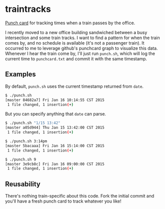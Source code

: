 # traintracks
[Punch card](https://github.com/vandor/traintracks/graphs/punch-card) for tracking times when a train passes by the office.

I recently moved to a new office building sandwiched between a busy intersection and some train tracks. I want to find a pattern for when the train comes by, and no schedule is available (it's not a passenger train). It occurred to me to leverage github's punchcard graph to visualize this data. Whenever I hear the train come by, I'll just run `punch.sh`, which will log the current time to `punchcard.txt` and commit it with the same timestamp.

## Examples
By default, `punch.sh` uses the current timestamp returned from `date`.
```bash
$ ./punch.sh
[master 84682a7] Fri Jan 16 10:14:55 CST 2015
 1 file changed, 1 insertion(+)
```
But you can specify anything that `date` can parse.
```bash
$ ./punch.sh "1/15 13:42"
[master a05d944] Thu Jan 15 13:42:00 CST 2015
 1 file changed, 1 insertion(+)

$ ./punch.sh 3:14pm
[master 5bacaaa] Fri Jan 16 15:14:00 CST 2015
 1 file changed, 1 insertion(+)

$ ./punch.sh 9
[master 3e9cb8c] Fri Jan 16 09:00:00 CST 2015
 1 file changed, 1 insertion(+) 
```

## Reusability
There's nothing train-specific about this code. Fork the initial commit and you'll have a fresh punch card to track whatever you like!

